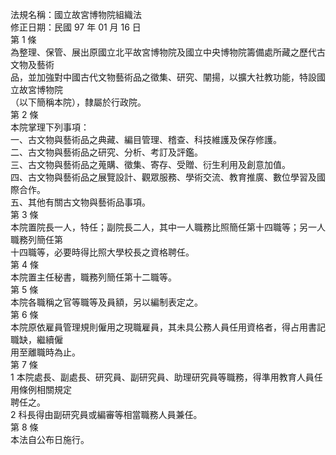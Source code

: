 法規名稱：國立故宮博物院組織法  
修正日期：民國 97 年 01 月 16 日  
第 1 條  
為整理、保管、展出原國立北平故宮博物院及國立中央博物院籌備處所藏之歷代古文物及藝術  
品，並加強對中國古代文物藝術品之徵集、研究、闡揚，以擴大社教功能，特設國立故宮博物院  
（以下簡稱本院），隸屬於行政院。  
第 2 條  
本院掌理下列事項：  
一、古文物與藝術品之典藏、編目管理、稽查、科技維護及保存修護。  
二、古文物與藝術品之研究、分析、考訂及評鑑。  
三、古文物與藝術品之蒐購、徵集、寄存、受贈、衍生利用及創意加值。  
四、古文物與藝術品之展覽設計、觀眾服務、學術交流、教育推廣、數位學習及國際合作。  
五、其他有關古文物與藝術品事項。  
第 3 條  
本院置院長一人，特任；副院長二人，其中一人職務比照簡任第十四職等；另一人職務列簡任第  
十四職等，必要時得比照大學校長之資格聘任。  
第 4 條  
本院置主任秘書，職務列簡任第十二職等。  
第 5 條  
本院各職稱之官等職等及員額，另以編制表定之。  
第 6 條  
本院原依雇員管理規則僱用之現職雇員，其未具公務人員任用資格者，得占用書記職缺，繼續僱  
用至離職時為止。  
第 7 條  
1 本院處長、副處長、研究員、副研究員、助理研究員等職務，得準用教育人員任用條例相關規定  
聘任之。  
2 科長得由副研究員或編審等相當職務人員兼任。  
第 8 條  
本法自公布日施行。  


